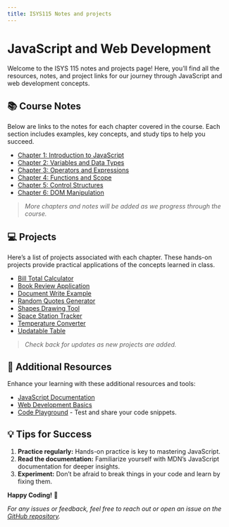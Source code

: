 ```yaml
---
title: ISYS115 Notes and projects
---
```


# JavaScript and Web Development

Welcome to the ISYS 115 notes and projects page! Here, you’ll find all the resources, notes, and project links for our journey through JavaScript and web development concepts.

## 📚 Course Notes

Below are links to the notes for each chapter covered in the course. Each section includes examples, key concepts, and study tips to help you succeed.

- [Chapter 1: Introduction to JavaScript](isys115/chapter01.md)
- [Chapter 2: Variables and Data Types](isys115/chapter02.md)
- [Chapter 3: Operators and Expressions](isys115/chapter03.md)
- [Chapter 4: Functions and Scope](isys115/chapter04.md)
- [Chapter 5: Control Structures](isys115/chapter05.md)
- [Chapter 6: DOM Manipulation](isys115/chapter06.md)

> *More chapters and notes will be added as we progress through the course.*

## 💻 Projects

Here’s a list of projects associated with each chapter. These hands-on projects provide practical applications of the concepts learned in class.

- [Bill Total Calculator](isys115/bill-total.md)
- [Book Review Application](isys115/book-review.md)
- [Document Write Example](isys115/document-write.md)
- [Random Quotes Generator](isys115/random-quotes.md)
- [Shapes Drawing Tool](isys115/shapes.md)
- [Space Station Tracker](isys115/space-station.md)
- [Temperature Converter](isys115/temp-converter.md)
- [Updatable Table](isys115/updatable-table.md)

> *Check back for updates as new projects are added.*

## 📖 Additional Resources

Enhance your learning with these additional resources and tools:

- [JavaScript Documentation](https://developer.mozilla.org/en-US/docs/Web/JavaScript)
- [Web Development Basics](https://developer.mozilla.org/en-US/docs/Learn/Getting_started_with_the_web)
- [Code Playground](https://codepen.io/) - Test and share your code snippets.

## 💡 Tips for Success

1. **Practice regularly:** Hands-on practice is key to mastering JavaScript.
2. **Read the documentation:** Familiarize yourself with MDN’s JavaScript documentation for deeper insights.
3. **Experiment:** Don’t be afraid to break things in your code and learn by fixing them.

**Happy Coding!** 🚀

*For any issues or feedback, feel free to reach out or open an issue on the [GitHub repository](https://github.com/tinkernerd/ISYS115).*
